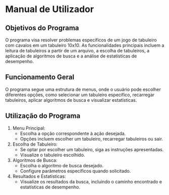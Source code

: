 # Manual de Utilizador

## Objetivos do Programa

O programa visa resolver problemas específicos de um jogo de tabuleiro com cavalos em um tabuleiro 10x10. As funcionalidades principais incluem a leitura de tabuleiros a partir de um arquivo, a escolha de tabuleiros, a aplicação de algoritmos de busca e a análise de estatísticas de desempenho.

## Funcionamento Geral

O programa segue uma estrutura de menus, onde o usuário pode escolher diferentes opções, como selecionar um tabuleiro específico, recarregar tabuleiros, aplicar algoritmos de busca e visualizar estatísticas.

## Utilização do Programa

1. Menu Principal:
    - Escolha a opção correspondente à ação desejada.
    - Opções incluem escolher um tabuleiro, recarregar tabuleiros ou sair.
2. Escolha de Tabuleiro:
    - Se optar por escolher um tabuleiro, siga as instruções apresentadas.
    - Visualize o tabuleiro escolhido.
3. Algoritmos de Busca:
    - Escolha o algoritmo de busca desejado.
    - Configure parâmetros específicos quando solicitado.
4. Resultados e Estatísticas:
    - Visualize os resultados da busca, incluindo o caminho encontrado e estatísticas de desempenho.